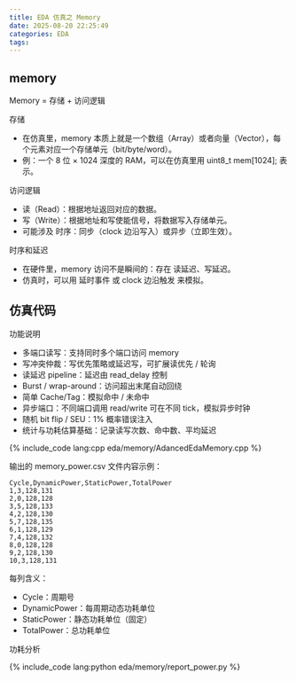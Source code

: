 ```yaml
---
title: EDA 仿真之 Memory
date: 2025-08-20 22:25:49
categories: EDA
tags:
---
```


## memory

Memory = 存储 + 访问逻辑

存储

- 在仿真里，memory 本质上就是一个数组（Array）或者向量（Vector），每个元素对应一个存储单元（bit/byte/word）。
- 例：一个 8 位 × 1024 深度的 RAM，可以在仿真里用 uint8_t mem[1024]; 表示。

访问逻辑

- 读（Read）：根据地址返回对应的数据。
- 写（Write）：根据地址和写使能信号，将数据写入存储单元。
- 可能涉及 时序：同步（clock 边沿写入）或异步（立即生效）。

时序和延迟

- 在硬件里，memory 访问不是瞬间的：存在 读延迟、写延迟。
- 仿真时，可以用 延时事件 或 clock 边沿触发 来模拟。

## 仿真代码

功能说明

- 多端口读写：支持同时多个端口访问 memory
- 写冲突仲裁：写优先策略或延迟写，可扩展读优先 / 轮询
- 读延迟 pipeline：延迟由 read_delay 控制
- Burst / wrap-around：访问超出末尾自动回绕
- 简单 Cache/Tag：模拟命中 / 未命中
- 异步端口：不同端口调用 read/write 可在不同 tick，模拟异步时钟
- 随机 bit flip / SEU：1% 概率错误注入
- 统计与功耗估算基础：记录读写次数、命中数、平均延迟


{% include_code lang:cpp eda/memory/AdancedEdaMemory.cpp %}

输出的 memory_power.csv 文件内容示例：

```
Cycle,DynamicPower,StaticPower,TotalPower
1,3,128,131
2,0,128,128
3,5,128,133
4,2,128,130
5,7,128,135
6,1,128,129
7,4,128,132
8,0,128,128
9,2,128,130
10,3,128,131
```

每列含义：

- Cycle：周期号
- DynamicPower：每周期动态功耗单位
- StaticPower：静态功耗单位（固定）
- TotalPower：总功耗单位


功耗分析

{% include_code lang:python eda/memory/report_power.py %}

